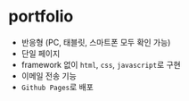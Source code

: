# portfolio 
- 반응형 (PC, 태블릿, 스마트폰 모두 확인 가능)
- 단일 페이지
- framework 없이 `html`, `css`, `javascript`로 구현
- 이메일 전송 기능
- `Github Pages`로 배포

